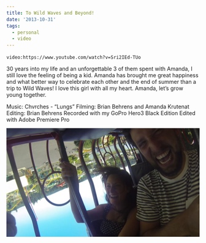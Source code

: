 ```yaml
---
title: To Wild Waves and Beyond!
date: '2013-10-31'
tags:
  - personal
  - video
---
```


`video:https://www.youtube.com/watch?v=Sri2IEd-TUo`

30 years into my life and an unforgettable 3 of them spent with Amanda, I still love the feeling of being a kid. Amanda has brought me great happiness and what better way to celebrate each other and the end of summer than a trip to Wild Waves! I love this girl with all my heart. Amanda, let’s grow young together.

Music: Chvrches - “Lungs” Filming: Brian Behrens and Amanda Krutenat Editing: Brian Behrens Recorded with my GoPro Hero3 Black Edition Edited with Adobe Premiere Pro

![Amanda and I on the Ring of Fire Ride](./ring-of-fire.webp)
